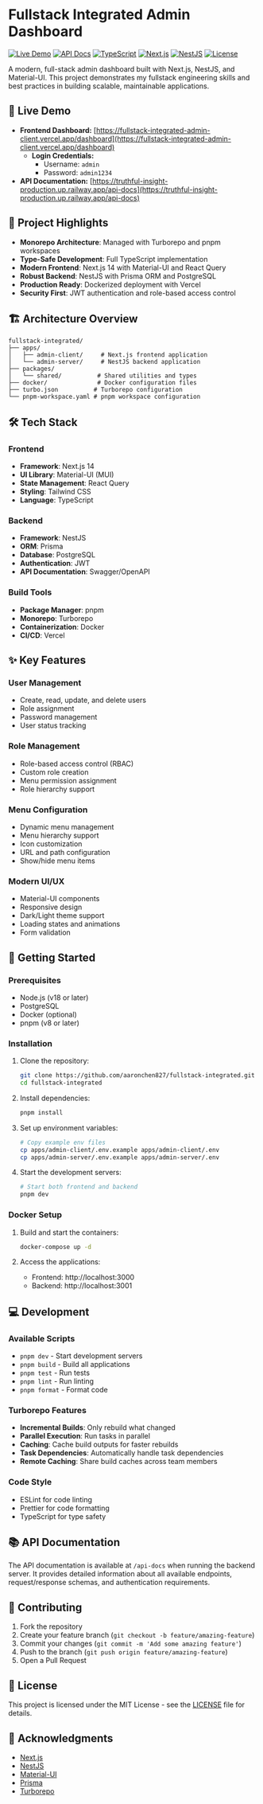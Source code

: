 # Fullstack Integrated Admin Dashboard

[![Live Demo](https://img.shields.io/badge/Live%20Demo-View%20Dashboard-blue?style=for-the-badge)](https://fullstack-integrated-admin-client.vercel.app/dashboard)
[![API Docs](https://img.shields.io/badge/API%20Docs-Swagger-orange?style=for-the-badge)](https://truthful-insight-production.up.railway.app/api-docs)
[![TypeScript](https://img.shields.io/badge/TypeScript-5.0-blue)](https://www.typescriptlang.org/)
[![Next.js](https://img.shields.io/badge/Next.js-14-black)](https://nextjs.org/)
[![NestJS](https://img.shields.io/badge/NestJS-10-red)](https://nestjs.com/)
[![License](https://img.shields.io/badge/License-MIT-green)](LICENSE)

A modern, full-stack admin dashboard built with Next.js, NestJS, and Material-UI. This project demonstrates my fullstack engineering skills and best practices in building scalable, maintainable applications.

## 🚀 Live Demo

- **Frontend Dashboard:** [https://fullstack-integrated-admin-client.vercel.app/dashboard](https://fullstack-integrated-admin-client.vercel.app/dashboard)
  - **Login Credentials:**
    - Username: `admin`
    - Password: `admin1234`
- **API Documentation:** [https://truthful-insight-production.up.railway.app/api-docs](https://truthful-insight-production.up.railway.app/api-docs)

## 🎯 Project Highlights

- **Monorepo Architecture**: Managed with Turborepo and pnpm workspaces
- **Type-Safe Development**: Full TypeScript implementation
- **Modern Frontend**: Next.js 14 with Material-UI and React Query
- **Robust Backend**: NestJS with Prisma ORM and PostgreSQL
- **Production Ready**: Dockerized deployment with Vercel
- **Security First**: JWT authentication and role-based access control

## 🏗️ Architecture Overview

```
fullstack-integrated/
├── apps/
│   ├── admin-client/     # Next.js frontend application
│   └── admin-server/     # NestJS backend application
├── packages/
│   └── shared/          # Shared utilities and types
├── docker/              # Docker configuration files
├── turbo.json          # Turborepo configuration
└── pnpm-workspace.yaml # pnpm workspace configuration
```

## 🛠️ Tech Stack

### Frontend

- **Framework**: Next.js 14
- **UI Library**: Material-UI (MUI)
- **State Management**: React Query
- **Styling**: Tailwind CSS
- **Language**: TypeScript

### Backend

- **Framework**: NestJS
- **ORM**: Prisma
- **Database**: PostgreSQL
- **Authentication**: JWT
- **API Documentation**: Swagger/OpenAPI

### Build Tools

- **Package Manager**: pnpm
- **Monorepo**: Turborepo
- **Containerization**: Docker
- **CI/CD**: Vercel

## ✨ Key Features

### User Management

- Create, read, update, and delete users
- Role assignment
- Password management
- User status tracking

### Role Management

- Role-based access control (RBAC)
- Custom role creation
- Menu permission assignment
- Role hierarchy support

### Menu Configuration

- Dynamic menu management
- Menu hierarchy support
- Icon customization
- URL and path configuration
- Show/hide menu items

### Modern UI/UX

- Material-UI components
- Responsive design
- Dark/Light theme support
- Loading states and animations
- Form validation

## 🚀 Getting Started

### Prerequisites

- Node.js (v18 or later)
- PostgreSQL
- Docker (optional)
- pnpm (v8 or later)

### Installation

1. Clone the repository:

   ```bash
   git clone https://github.com/aaronchen827/fullstack-integrated.git
   cd fullstack-integrated
   ```

2. Install dependencies:

   ```bash
   pnpm install
   ```

3. Set up environment variables:

   ```bash
   # Copy example env files
   cp apps/admin-client/.env.example apps/admin-client/.env
   cp apps/admin-server/.env.example apps/admin-server/.env
   ```

4. Start the development servers:
   ```bash
   # Start both frontend and backend
   pnpm dev
   ```

### Docker Setup

1. Build and start the containers:

   ```bash
   docker-compose up -d
   ```

2. Access the applications:
   - Frontend: http://localhost:3000
   - Backend: http://localhost:3001

## 💻 Development

### Available Scripts

- `pnpm dev` - Start development servers
- `pnpm build` - Build all applications
- `pnpm test` - Run tests
- `pnpm lint` - Run linting
- `pnpm format` - Format code

### Turborepo Features

- **Incremental Builds**: Only rebuild what changed
- **Parallel Execution**: Run tasks in parallel
- **Caching**: Cache build outputs for faster rebuilds
- **Task Dependencies**: Automatically handle task dependencies
- **Remote Caching**: Share build caches across team members

### Code Style

- ESLint for code linting
- Prettier for code formatting
- TypeScript for type safety

## 📚 API Documentation

The API documentation is available at `/api-docs` when running the backend server. It provides detailed information about all available endpoints, request/response schemas, and authentication requirements.

## 🤝 Contributing

1. Fork the repository
2. Create your feature branch (`git checkout -b feature/amazing-feature`)
3. Commit your changes (`git commit -m 'Add some amazing feature'`)
4. Push to the branch (`git push origin feature/amazing-feature`)
5. Open a Pull Request

## 📝 License

This project is licensed under the MIT License - see the [LICENSE](LICENSE) file for details.

## 🙏 Acknowledgments

- [Next.js](https://nextjs.org/)
- [NestJS](https://nestjs.com/)
- [Material-UI](https://mui.com/)
- [Prisma](https://www.prisma.io/)
- [Turborepo](https://turbo.build/repo)
